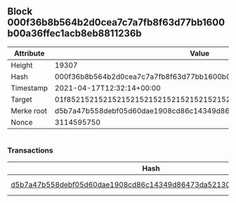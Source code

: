 ## Block 000f36b8b564b2d0cea7c7a7fb8f63d77bb1600b00a36ffec1acb8eb8811236b

Attribute | Value
--- | ---
Height | 19307
Hash | 000f36b8b564b2d0cea7c7a7fb8f63d77bb1600b00a36ffec1acb8eb8811236b
Timestamp | 2021-04-17T12:32:14+00:00
Target | 01f8521521521521521521521521521521521521521521521521521521521521
Merke root | d5b7a47b558debf05d60dae1908cd86c14349d86473da52130f676b67680333a
Nonce | 3114595750

```

```

### Transactions

Hash | Amount
--- | ---
[d5b7a47b558debf05d60dae1908cd86c14349d86473da52130f676b67680333a](d5b7a47b558debf05d60dae1908cd86c14349d86473da52130f676b67680333a.md) | 10.00000000 SKEPTI 
